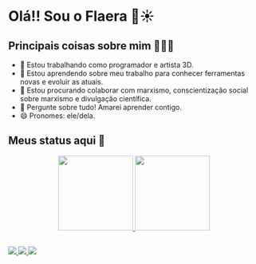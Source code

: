# Olá!! Sou o Flaera 👋☀️

## Principais coisas sobre mim 🙋🏿‍♂️
- 🔭 Estou trabalhando como programador e artista 3D.
- 🌱 Estou aprendendo sobre meu trabalho para conhecer ferramentas novas e evoluir as atuais.
- 👯 Estou procurando colaborar com marxismo, conscientização social sobre marxismo e divulgação científica.
- 💬 Pergunte sobre tudo! Amarei aprender contigo.
- 😄 Pronomes: ele/dela.
  
## Meus status aqui 📃
<div align="center">
  <a href="https://github.com/Flaera">
  <img height=150px src="https://github-readme-stats.vercel.app/api?username=Flaera&count_private=true&theme=vision-friendly-dark&show_icons=true">
  <img height=150px src="https://github-readme-stats.vercel.app/api/top-langs/?username=Flaera&theme=vision-friendly-dark&layout=compact">
</div>

##

<div>
   	<a href="[youtube.com/@Flaera](https://www.youtube.com/@flaera)"><img src="https://img.shields.io/badge/YouTube-FF0000?style=for-the-badge&logo=youtube&logoColor=white">
    <a href="[instagram.com/@flaeralds]https://www.instagram.com/flaeralds/"><img src="https://img.shields.io/badge/Instagram-E4405F?style=for-the-badge&logo=instagram&logoColor=white">
    <a href="rafael2mcont@gmail.com"><img src="https://img.shields.io/badge/Gmail-D14836?style=for-the-badge&logo=gmail&logoColor=white">
</div>
  
